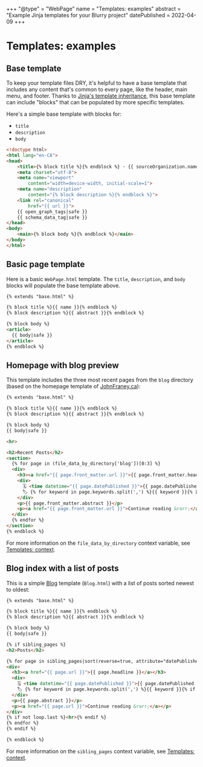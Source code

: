 +++
"@type" = "WebPage"
name = "Templates: examples"
abstract = "Example Jinja templates for your Blurry project"
datePublished = 2022-04-09
+++

# Templates: examples

## Base template

To keep your template files DRY, it's helpful to have a base template that includes any content that's common to every page, like the header, main menu, and footer.
Thanks to [Jinja's template inheritance](https://jinja.palletsprojects.com/en/3.1.x/templates/#template-inheritance), this base template can include "blocks" that can be populated by more specific templates.

Here's a simple base template with blocks for:

- `title`
- `description`
- `body`

```html
<!doctype html>
<html lang="en-CA">
<head>
    <title>{% block title %}{% endblock %} · {{ sourceOrganization.name }}</title>
    <meta charset="utf-8">
    <meta name="viewport"
        content="width=device-width, initial-scale=1">
    <meta name="description"
        content="{% block description %}{% endblock %}">
    <link rel="canonical"
        href="{{ url }}">
    {{ open_graph_tags|safe }}
    {{ schema_data_tag|safe }}
</head>
<body>
    <main>{% block body %}{% endblock %}</main>
</body>
</html>
```

## Basic page template

Here is a basic `WebPage.html` template.
The `title`, `description`, and `body` blocks will populate the base template above.

```html
{% extends "base.html" %}

{% block title %}{{ name }}{% endblock %}
{% block description %}{{ abstract }}{% endblock %}

{% block body %}
<article>
  {{ body|safe }}
</article>
{% endblock %}
```

## Homepage with blog preview

This template includes the three most recent pages from the `blog` directory (based on the homepage template of [JohnFraney.ca](https://johnfraney.ca/)):

```html
{% extends "base.html" %}

{% block title %}{{ name }}{% endblock %}
{% block description %}{{ abstract }}{% endblock %}

{% block body %}
{{ body|safe }}

<hr>

<h2>Recent Posts</h2>
<section>
  {% for page in (file_data_by_directory['blog'])[0:3] %}
  <div>
    <h3><a href="{{ page.front_matter.url }}">{{ page.front_matter.headline }}</a></h3>
    <div>
      🗓 <time datetime="{{ page.datePublished }}">{{ page.datePublished }}</time> ·
      🏷 {% for keyword in page.keywords.split(',') %}{{ keyword }}{% if not loop.last %}, {% endif %}{% endfor %}
    </div>
    <p>{{ page.front_matter.abstract }}</p>
    <p><a href="{{ page.front_matter.url }}">Continue reading &rarr;</a></p>
  </div>
  {% endfor %}
</section>
{% endblock %}
```

For more information on the `file_data_by_directory` context variable, see [Templates: context](./context.md).

## Blog index with a list of posts

This is a simple [Blog](https://schema.org/Blog) template (`Blog.html`) with a list of posts sorted newest to oldest:

```html
{% extends "base.html" %}

{% block title %}{{ name }}{% endblock %}
{% block description %}{{ abstract }}{% endblock %}

{% block body %}
{{ body|safe }}

{% if sibling_pages %}
<h2>Posts</h2>

{% for page in sibling_pages|sort(reverse=true, attribute="datePublished") %}
<div>
  <h3><a href="{{ page.url }}">{{ page.headline }}</a></h3>
  <div>
    🗓 <time datetime="{{ page.datePublished }}">{{ page.datePublished }}</time> ·
    🏷 {% for keyword in page.keywords.split(',') %}{{ keyword }}{% if not loop.last %}, {% endif %}{% endfor %}
  </div>
  <p>{{ page.abstract }}</p>
  <p><a href="{{ page.url }}">Continue reading &rarr;</a></p>
</div>
{% if not loop.last %}<hr>{% endif %}
{% endfor %}
{% endif %}

{% endblock %}
```

For more information on the `sibling_pages` context variable, see [Templates: context](./context.md).
